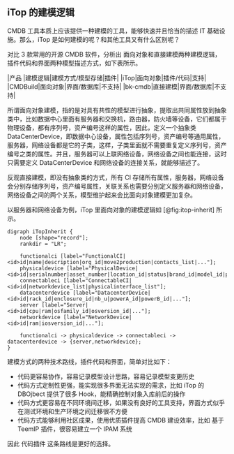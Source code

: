 ## iTop 的建模逻辑

CMDB 工具本质上应该提供一种建模的工具，能够快速并且恰当的描述 IT 基础设施。那么，iTop 是如何建模的呢？和其他工具又有什么区别呢？

对比 3 款常用的开源 CMDB 软件，分析出 面向对象和直接建模两种建模逻辑，插件代码和界面两种模型描述方式，如下表所示。

|产品 |建模逻辑|建模方式/模型存储|插件|
|iTop|面向对象|插件/代码|支持|
|CMDBuild|面向对象|界面/数据库|不支持|
|bk-cmdb|直接建模|界面/数据库|不支持|

所谓面向对象建模，指的是对具有共性的模型进行抽象，提取出共同属性放到抽象类中，比如数据中心里面有服务器和交换机，路由器，防火墙等设备，它们都属于物理设备，都有序列号，资产编号这样的属性，因此，定义一个抽象类 DataCenterDevice，即数据中心设备，属性包括序列号，资产编号等通用属性，服务器，网络设备都是它的子类，这样，子类里面就不需要重复定义序列号，资产编号之类的属性。并且，服务器可以上联网络设备，网络设备之间也能连接，这时只需要定义 DataCenterDevice 和网络设备的连接关系，就能够描述了。

反观直接建模，即没有抽象类的方式，所有 CI 存储所有属性，服务器，网络设备会分别存储序列号，资产编号属性，关联关系也需要分别定义服务器和网络设备，网络设备之间的两个关系，模型维护起来会比面向对象建模更加复杂。

以服务器和网络设备为例，iTop 里面向对象的建模逻辑如 [@fig:itop-inherit] 所示。

```{#fig:itop-inherit .plot:dot caption="iTop 服务器网络设备继承关系"}
digraph iTopInherit {
	node [shape="record"];
	rankdir = "LR";

	functionalci [label="FunctionalCI|<id>id|name|description|org_id|move2production|contacts_list|..."];
	physicaldevice [label="PhysicalDevice|<id>id|serialnumber|asset_number|location_id|status|brand_id|model_id|purchase_date|end_of_warranty|..."];
	connectableci [label="ConnectableCI|<id>id|networkdevice_list|physicalinterface_list"];
	datacenterdevice [label="DatacenterDevice|<id>id|rack_id|enclosure_id|nb_u|powerA_id|powerB_id|..."];
	server [label="Server|<id>id|cpu|ram|osfamily_id|osversion_id|..."];
	networkdevice [label="NetworkDevice|<id>id|ram|iosversion_id|..."];

	functionalci -> physicaldevice -> connectableci -> datacenterdevice -> {server,networkdevice};
}
```

建模方式的两种技术路线，插件代码和界面，简单对比如下：

- 代码更容易协作，容易记录模型设计思路，容易记录模型变更历史
- 代码方式定制性更强，能实现很多界面无法实现的需求，比如 iTop 的 DBOjbect 提供了很多 Hook，能精确控制对象入库前后的操作
- 代码方式更容易在不同环境间迁移，如果没有良好的工具支持，界面方式似乎在测试环境和生产环境之间迁移很不方便
- 代码方式能够利用社区成果，使用优质插件提高 CMDB 建设效率，比如 基于 TeemIP 插件，很容易建立一个 IPAM 系统

因此 代码插件 这条路线是更好的选择。